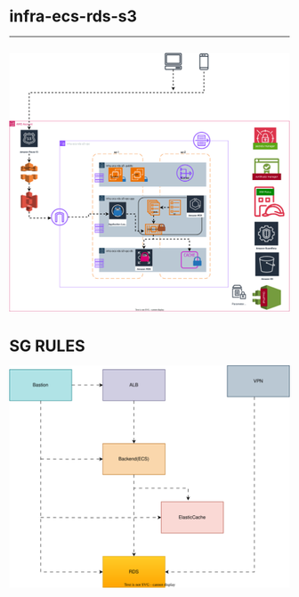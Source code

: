 # infra-ecs-rds-s3
---
![Infrastructure](infra.drawio.svg)
---
# SG RULES
![SG_RULES](sg-rules-ecs.svg)
